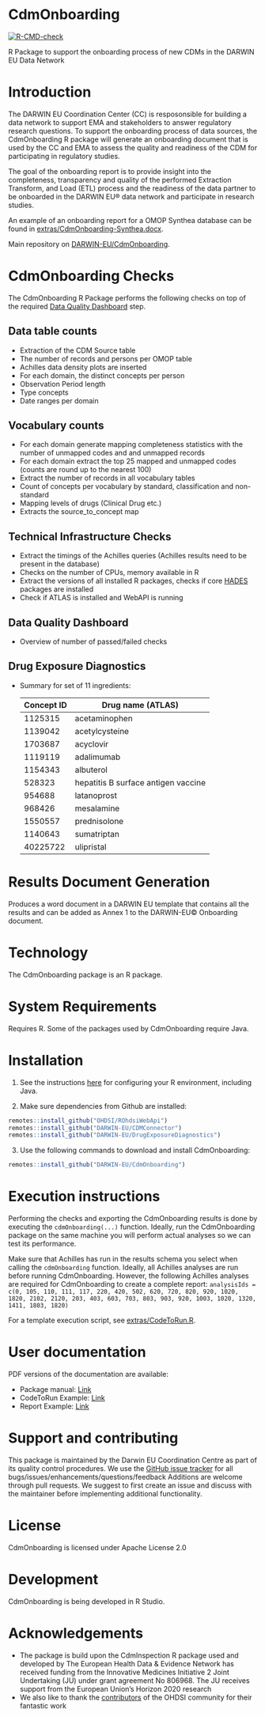 # CdmOnboarding
[![R-CMD-check](https://github.com/darwin-eu-dev/CdmOnboarding/actions/workflows/R-CMD-check.yaml/badge.svg)](https://github.com/darwin-eu-dev/CdmOnboarding/actions/workflows/R-CMD-check.yaml)

R Package to support the onboarding process of new CDMs in the DARWIN EU Data Network

# Introduction
The DARWIN EU Coordination Center (CC) is resposonsible for building a data network to support EMA and stakeholders to answer regulatory research questions. To support the onboarding process of data sources, the CdmOnboarding R package will generate an onboarding document that is used by the CC and EMA to assess the quality and readiness of the CDM for participating in regulatory studies. 

The goal of the onboarding report is to provide insight into the completeness, transparency and quality of the performed Extraction Transform, and Load (ETL) process and the readiness of the data partner to be onboarded in the DARWIN EU® data network and participate in research studies.

An example of an onboarding report for a OMOP Synthea database can be found in [extras/CdmOnboarding-Synthea.docx](https://github.com/darwin-eu/CdmOnboarding/blob/master/extras).

Main repository on [DARWIN-EU/CdmOnboarding](https://github.com/darwin-eu/cdmonboarding).

# CdmOnboarding Checks
The CdmOnboarding R Package performs the following checks on top of the required [Data Quality Dashboard](https://github.com/OHDSI/DataQualityDashboard) step.

## Data table counts
 - Extraction of the CDM Source table
 - The number of records and persons per OMOP table
 - Achilles data density plots are inserted
 - For each domain, the distinct concepts per person
 - Observation Period length
 - Type concepts
 - Date ranges per domain

## Vocabulary counts
 - For each domain generate mapping completeness statistics with the number of unmapped codes and and unmapped records
 - For each domain extract the top 25 mapped and unmapped codes (counts are round up to the nearest 100)
 - Extract the number of records in all vocabulary tables
 - Count of concepts per vocabulary by standard, classification and non-standard
 - Mapping levels of drugs (Clinical Drug etc.)
 - Extracts the source_to_concept map

## Technical Infrastructure Checks
 - Extract the timings of the Achilles queries (Achilles results need to be present in the database)
 - Checks on the number of CPUs, memory available in R
 - Extract the versions of all installed R packages, checks if core [HADES](https://ohdsi.github.io/Hades/) packages are installed
 - Check if ATLAS is installed and WebAPI is running

## Data Quality Dashboard
 - Overview of number of passed/failed checks

## Drug Exposure Diagnostics
 - Summary for set of 11 ingredients:
 
   Concept ID | Drug name (ATLAS)
   -- | --
   1125315 | acetaminophen
   1139042 | acetylcysteine
   1703687 | acyclovir
   1119119 | adalimumab
   1154343 | albuterol
   528323 | hepatitis B surface antigen vaccine
   954688 | latanoprost
   968426 | mesalamine
   1550557 | prednisolone
   1140643 | sumatriptan
   40225722 | ulipristal

# Results Document Generation
Produces a word document in a DARWIN EU template that contains all the results and can be added as Annex 1 to the DARWIN-EU© Onboarding document.

# Technology
The CdmOnboarding package is an R package.

# System Requirements
Requires R. Some of the packages used by CdmOnboarding require Java.

# Installation

1. See the instructions [here](https://ohdsi.github.io/Hades/rSetup.html) for configuring your R environment, including Java.

2. Make sure dependencies from Github are installed:

```R
remotes::install_github("OHDSI/ROhdsiWebApi")
remotes::install_github("DARWIN-EU/CDMConnector")
remotes::install_github("DARWIN-EU/DrugExposureDiagnostics")
```

3. Use the following commands to download and install CdmOnboarding:

```R
remotes::install_github("DARWIN-EU/CdmOnboarding")
```

# Execution instructions
Performing the checks and exporting the CdmOnboarding results is done by executing the `cdmOnboarding(...)` function.
Ideally, run the CdmOnboarding package on the same machine you will perform actual analyses so we can test its performance.

Make sure that Achilles has run in the results schema you select when calling the `cdmOnboarding` function.
Ideally, all Achilles analyses are run before running CdmOnboarding. 
However, the following Achilles analyses are required for CdmOnboarding to create a complete report: 
`analysisIds = c(0, 105, 110, 111, 117, 220, 420, 502, 620, 720, 820, 920, 1020, 1820, 2102, 2120, 203, 403, 603, 703, 803, 903, 920, 1003, 1020, 1320, 1411, 1803, 1820)`

For a template execution script, see [extras/CodeToRun.R](extras/CodeToRun.R).

# User documentation
PDF versions of the documentation are available:
* Package manual: [Link](https://github.com/darwin-eu/CdmOnboarding/blob/master/extras/CdmOnboarding.pdf)
* CodeToRun Example: [Link](https://github.com/darwin-eu/CdmOnboarding/blob/master/extras/CodeToRun.R)
* Report Example: [Link](https://github.com/darwin-eu/CdmOnboarding/blob/master/extras/CdmOnboarding-Synthea.docx)

# Support and contributing
This package is maintained by the Darwin EU Coordination Centre as part of its quality control procedures.
We use the <a href="https://github.com/darwin-eu/CdmOnbording/issues">GitHub issue tracker</a> for all bugs/issues/enhancements/questions/feedback
Additions are welcome through pull requests. 
We suggest to first create an issue and discuss with the maintainer before implementing additional functionality.

# License
CdmOnboarding is licensed under Apache License 2.0

# Development
CdmOnboarding is being developed in R Studio.

# Acknowledgements
- The package is build upon the CdmInspection R package used and developed by The European Health Data & Evidence Network has received funding from the Innovative Medicines Initiative 2 Joint Undertaking (JU) under grant agreement No 806968. The JU receives support from the European Union’s Horizon 2020 research 
- We also like to thank the [contributors](https://github.com/OHDSI/Achilles/graphs/contributors) of the OHDSI community for their fantastic work
